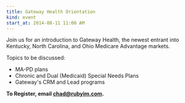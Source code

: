 ```yaml
---
title: Gateway Health Orientation
kind: event
start_at: 2014-08-11 11:00 AM
---
```


Join us for an introduction to Gateway Health, the newest entrant into Kentucky, North Carolina, and Ohio Medicare Advantage markets.

Topics to be discussed:

* MA-PD plans
* Chronic and Dual (Medicaid) Special Needs Plans
* Gateway's CRM and Lead programs


**To Register, email chad@rubyim.com.**


